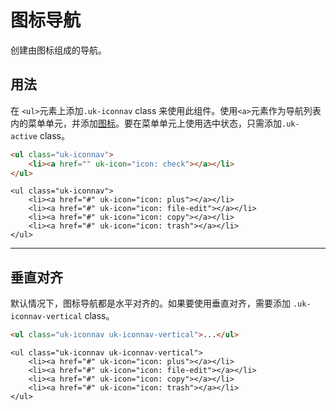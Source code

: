 # 图标导航

<p class="uk-text-lead">创建由图标组成的导航。</p>

## 用法

在 `<ul>`元素上添加`.uk-iconnav` class 来使用此组件。使用`<a>`元素作为导航列表内的菜单单元，并添加[图标](icon.md)。要在菜单单元上使用选中状态，只需添加`.uk-active` class。

```html
<ul class="uk-iconnav">
    <li><a href="" uk-icon="icon: check"></a></li>
</ul>
```

```example
<ul class="uk-iconnav">
    <li><a href="#" uk-icon="icon: plus"></a></li>
    <li><a href="#" uk-icon="icon: file-edit"></a></li>
    <li><a href="#" uk-icon="icon: copy"></a></li>
    <li><a href="#" uk-icon="icon: trash"></a></li>
</ul>
```

***

## 垂直对齐

默认情况下，图标导航都是水平对齐的。如果要使用垂直对齐，需要添加 `.uk-iconnav-vertical` class。

```html
<ul class="uk-iconnav uk-iconnav-vertical">...</ul>
```

```example
<ul class="uk-iconnav uk-iconnav-vertical">
    <li><a href="#" uk-icon="icon: plus"></a></li>
    <li><a href="#" uk-icon="icon: file-edit"></a></li>
    <li><a href="#" uk-icon="icon: copy"></a></li>
    <li><a href="#" uk-icon="icon: trash"></a></li>
</ul>
```